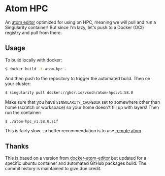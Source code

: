 # Atom HPC

An [atom editor](https://atom.io/) optimized for using on HPC, meaning we will pull and run a Singularity container!
But since I'm lazy, let's push to a Docker (OCI) registry and pull from there.


## Usage

To build locally with docker:

```bash
$ docker build -t atom-hpc .
```

And then push to the repository to trigger the automated build. Then on your
cluster:

```bash
$ singularity pull docker://ghcr.io/vsoch/atom-hpc:v1.58.0
```
Make sure that you have `SINGULARITY_CACHEDIR` set to somewhere other than home (scratch or workspace)
so your home doesn't fill up with layers! Then run the container:

```bash
$ ./atom-hpc_v1.58.0.sif
```

This is fairly slow - a better recommendation is to use [remote atom](https://atom.io/packages/remote-atom).

## Thanks

This is based on a version from [docker-atom-editor](https://github.com/jamesnetherton/docker-atom-editor)
but updated for a specific ubuntu container and automated GitHub packages build. The commit history is maintained
to give due credit.
